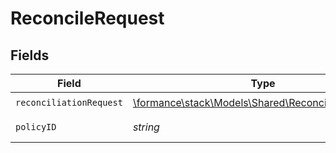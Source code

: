 # ReconcileRequest


## Fields

| Field                                                                                               | Type                                                                                                | Required                                                                                            | Description                                                                                         | Example                                                                                             |
| --------------------------------------------------------------------------------------------------- | --------------------------------------------------------------------------------------------------- | --------------------------------------------------------------------------------------------------- | --------------------------------------------------------------------------------------------------- | --------------------------------------------------------------------------------------------------- |
| `reconciliationRequest`                                                                             | [\formance\stack\Models\Shared\ReconciliationRequest](../../Models/Shared/ReconciliationRequest.md) | :heavy_check_mark:                                                                                  | N/A                                                                                                 |                                                                                                     |
| `policyID`                                                                                          | *string*                                                                                            | :heavy_check_mark:                                                                                  | The policy ID.                                                                                      | XXX                                                                                                 |